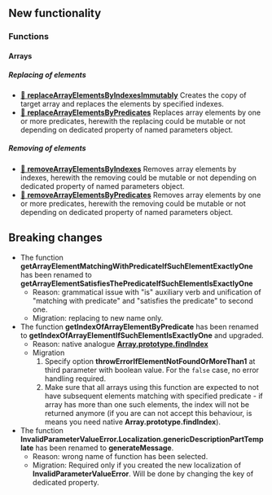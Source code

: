 ## New functionality
### Functions
#### Arrays
##### Replacing of elements

* [📖 **replaceArrayElementsByIndexesImmutably**](https://github.com/TokugawaTakeshi/Yamato-Daiwa-ES-Extensions/tree/master/CoreLibrary/Package/Documentation/Arrays/replaceArrayElementsByIndexesImmutably/replaceArrayElementsByIndexesImmutably.md)
  Creates the copy of target array and replaces the elements by specified indexes.
* [📖 **replaceArrayElementsByPredicates**](https://github.com/TokugawaTakeshi/Yamato-Daiwa-ES-Extensions/tree/master/CoreLibrary/Package/Documentation/Arrays/replaceArrayElementsByPredicates/replaceArrayElementsByPredicates.md)
  Replaces array elements by one or more predicates, herewith the replacing could be mutable or not depending on dedicated property of named parameters object.

##### Removing of elements

* [📖 **removeArrayElementsByIndexes**](https://github.com/TokugawaTakeshi/Yamato-Daiwa-ES-Extensions/tree/master/CoreLibrary/Package/Documentation/Arrays/removeArrayElementsByIndexes/removeArrayElementsByIndexes.md)
  Removes array elements by indexes, herewith the removing could be mutable or not depending on dedicated property of named parameters object.
* [📖 **removeArrayElementsByPredicates**](https://github.com/TokugawaTakeshi/Yamato-Daiwa-ES-Extensions/tree/master/CoreLibrary/Package/Documentation/Arrays/removeArrayElementsByPredicates/removeArrayElementsByPredicates.md)
  Removes array elements by one or more predicates, herewith the removing could be mutable or not depending on dedicated property of named parameters object.


## Breaking changes

* The function **getArrayElementMatchingWithPredicateIfSuchElementExactlyOne** has been renamed to 
  **getArrayElementSatisfiesThePredicateIfSuchElementIsExactlyOne**
  * Reason: grammatical issue with "is" auxiliary verb and unification of "matching with predicate" and "satisfies the predicate"
    to second one.
  * Migration: replacing to new name only.
* The function **getIndexOfArrayElementByPredicate** has been renamed to **getIndexOfArrayElementIfSuchElementIsExactlyOne**
  and upgraded.
  * Reason: native analogue [**Array.prototype.findIndex**](https://developer.mozilla.org/en-US/docs/Web/JavaScript/Reference/Global_Objects/Array/findIndex)
  * Migration
    1. Specify option **throwErrorIfElementNotFoundOrMoreThan1** at third parameter with boolean value.
       For the `false` case, no error handling required.
    2. Make sure that all arrays using this function are expected to not have subsequent elements matching with
       specified predicate - if array has more than one such elements, the index will not be returned anymore
       (if you are can not accept this behaviour, is means you need native **Array.prototype.findIndex**).
* The function **InvalidParameterValueError.Localization.genericDescriptionPartTemplate** has been renamed to
  **generateMessage**. 
  * Reason: wrong name of function has been selected.  
  * Migration: Required only if you created the new localization of **InvalidParameterValueError**. Will be done by
    changing the key of dedicated property.
